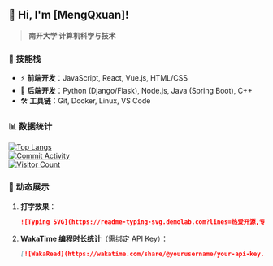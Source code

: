 ## **👋 Hi, I'm [MengQxuan]!**  
> **南开大学 计算机科学与技术**

### 🧠 技能栈  
- ⚡ **前端开发**：JavaScript, React, Vue.js, HTML/CSS  
- 🐍 **后端开发**：Python (Django/Flask), Node.js, Java (Spring Boot), C++
- 🛠️ **工具链**：Git, Docker, Linux, VS Code 

### 📊 数据统计  
[![Top Langs](https://github-readme-stats.vercel.app/api/top-langs/?username=MengQxuan&show_icons=true&theme=dracula)](https://github.com/MengQxuan)  
[![Commit Activity](https://github-readme-stats.vercel.app/api?username=MengQxuan&theme=dracula)](https://github.com/MengQxuan)  
[![Visitor Count](https://profile-counter.glitch.me/MengQxuan/count.svg)](https://github.com/MengQxuan)  


### 🌈 动态展示
1. **打字效果**：  
   ```markdown
   ![Typing SVG](https://readme-typing-svg.demolab.com?lines=热爱开源,专注AI,欢迎交流&font=Ubuntu&size=20&color=008000)
   ```

2. **WakaTime 编程时长统计**（需绑定 API Key）：  
   ```markdown
   [![WakaRead](https://wakatime.com/share/@yourusername/your-api-key.svg)](https://wakatime.com/@MengQxuan)
   ```
